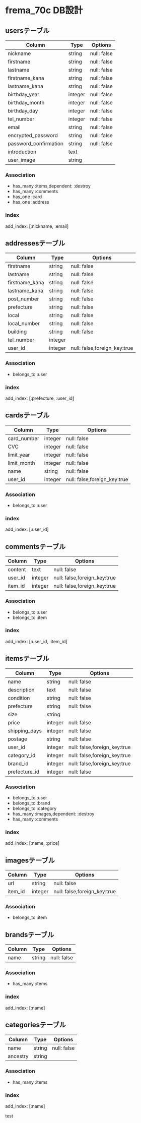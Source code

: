 # frema_70c DB設計

## usersテーブル

|Column|Type|Options|
|------|----|-------|
|nickname|string|null: false|
|firstname|string|null: false|
|lastname|string|null: false|
|firstname_kana|string|null: false|
|lastname_kana|string|null: false|
|birthday_year|integer|null: false|
|birthday_month|integer|null: false|
|birthday_day|integer|null: false|
|tel_number|integer|null: false|
|email|string|null: false|
|encrypted_password|string|null: false|
|password_confirmation|string|null: false|
|introduction|text||
|user_image|string||

### Association
- has_many :items,dependent: :destroy
- has_many :comments
- has_one  :card
- has_one  :address

### index
add_index: [:nickname, :email]

## addressesテーブル

|Column|Type|Options|
|------|----|-------|
|firstname|string|null: false|
|lastname|string|null: false|
|firstname_kana|string|null: false|
|lastname_kana|string|null: false|
|post_number|string|null: false|
|prefecture|string|null: false|
|local|string|null: false|
|local_number|string|null: false|
|building|string|null: false|
|tel_number|integer||
|user_id|integer|null: false,foreign_key:true|

### Association
- belongs_to :user

### index
add_index: [:prefecture, :user_id]


## cardsテーブル

|Column|Type|Options|
|------|----|-------|
|card_number|integer|null: false|
|CVC|integer|null: false|
|limit_year|integer|null: false|
|limit_month|integer|null: false|
|name|string|null: false|
|user_id|integer|null: false,foreign_key:true|

### Association
- belongs_to :user

### index
add_index: [:user_id]

## commentsテーブル

|Column|Type|Options|
|------|----|-------|
|content|text|null: false|
|user_id|integer|null: false,foreign_key:true|
|item_id|integer|null: false,foreign_key:true|

### Association
- belongs_to :user
- belongs_to :item

### index
add_index: [:user_id, :item_id]


## itemsテーブル

|Column|Type|Options|
|------|----|-------|
|name|string|null: false|
|description|text|null: false|
|condition|string|null: false|
|prefecture|string|null: false|
|size|string||
|price|integer|null: false|
|shipping_days|integer|null: false|
|postage|string|null: false|
|user_id|integer|null: false,foreign_key:true|
|category_id|integer|null: false,foreign_key:true|
|brand_id|integer|null: false,foreign_key:true|
|prefecture_id|integer|null: false|

### Association
- belongs_to :user
- belongs_to :brand
- belongs_to :category
- has_many :images,dependent: :destroy
- has_many :comments

### index
add_index: [:name, :price]


## imagesテーブル

|Column|Type|Options|
|------|----|-------|
|url|string|null: false|
|item_id|integer|null: false,foreign_key:true|

### Association
- belongs_to :item


## brandsテーブル

|Column|Type|Options|
|------|----|-------|
|name|string|null: false|

### Association
- has_many :items

### index
add_index: [:name]

## categoriesテーブル

|Column|Type|Options|
|------|----|-------|
|name|string|null: false|
|ancestry|string||

### Association
- has_many :items

### index
add_index: [:name]


test